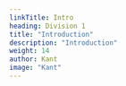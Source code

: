 ```yaml
---
linkTitle: Intro
heading: Division 1
title: "Introduction" 
description: "Introduction"
weight: 14
author: Kant
image: "Kant"
---
```

